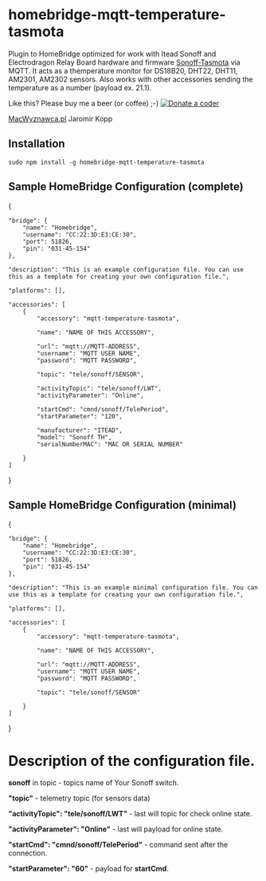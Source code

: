 # homebridge-mqtt-temperature-tasmota

Plugin to HomeBridge optimized for work with Itead Sonoff and Electrodragon Relay Board hardware and firmware [Sonoff-Tasmota](https://github.com/arendst/Sonoff-Tasmota) via MQTT. It acts as a themperature monitor for DS18B20, DHT22, DHT11, AM2301, AM2302 sensors. Also works with other accessories sending the temperature as a number (payload ex. 21.1).

Like this? Please buy me a beer (or coffee) ;-) <a href="https://www.paypal.com/cgi-bin/webscr?cmd=_s-xclick&amp;hosted_button_id=CK56Q7SFHEHSW"><img src="http://macwyznawca.pl/donate-paypal2.png" alt="Donate a coder" data-canonical-src="http://macwyznawca.pl/donate-paypal.svg" style="max-width:100%;"></a>

[MacWyznawca.pl](http://macwyznawca.pl) Jaromir Kopp

Installation
--------------------
    sudo npm install -g homebridge-mqtt-temperature-tasmota

Sample HomeBridge Configuration (complete)
--------------------

{
	
    "bridge": {
        "name": "Homebridge",
        "username": "CC:22:3D:E3:CE:30",
        "port": 51826,
        "pin": "031-45-154"
    },
    
    "description": "This is an example configuration file. You can use this as a template for creating your own configuration file.",
	
    "platforms": [],
	
	"accessories": [
		{
			"accessory": "mqtt-temperature-tasmota",
			
			"name": "NAME OF THIS ACCESSORY",
	
			"url": "mqtt://MQTT-ADDRESS",
			"username": "MQTT USER NAME",
			"password": "MQTT PASSWORD",
			
			"topic": "tele/sonoff/SENSOR",
			
			"activityTopic": "tele/sonoff/LWT",
			"activityParameter": "Online",
			
			"startCmd": "cmnd/sonoff/TelePeriod",
			"startParameter": "120",
			
			"manufacturer": "ITEAD",
			"model": "Sonoff TH",
			"serialNumberMAC": "MAC OR SERIAL NUMBER"
			
		}
	]
}

Sample HomeBridge Configuration (minimal)
--------------------

{
	
    "bridge": {
        "name": "Homebridge",
        "username": "CC:22:3D:E3:CE:30",
        "port": 51826,
        "pin": "031-45-154"
    },
    
    "description": "This is an example minimal configuration file. You can use this as a template for creating your own configuration file.",
	
    "platforms": [],
	
	"accessories": [
		{
			"accessory": "mqtt-temperature-tasmota",
			
			"name": "NAME OF THIS ACCESSORY",
	
			"url": "mqtt://MQTT-ADDRESS",
			"username": "MQTT USER NAME",
			"password": "MQTT PASSWORD",
			
			"topic": "tele/sonoff/SENSOR"
			
		}
	]
}

# Description of the configuration file.

**sonoff** in topic - topics name of Your Sonoff switch.

**"topic"** - telemetry topic (for sensors data)

**"activityTopic": "tele/sonoff/LWT"** - last will topic for check online state.

**"activityParameter": "Online"** - last will payload for online state.

**"startCmd": "cmnd/sonoff/TelePeriod"** -  command sent after the connection.

**"startParameter": "60"** - payload for **startCmd**.

